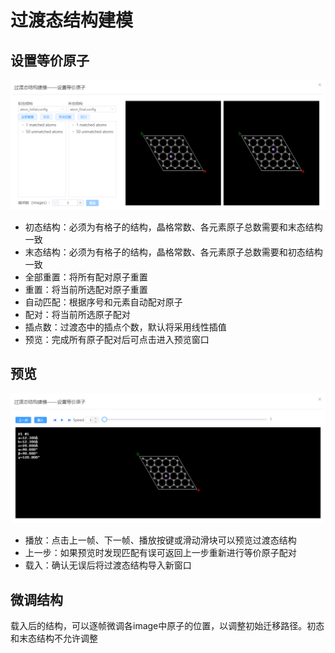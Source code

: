 # 过渡态结构建模

## 设置等价原子
![neb1](nested/qstudio_manual_build_neb1.png)
- 初态结构：必须为有格子的结构，晶格常数、各元素原子总数需要和末态结构一致
- 末态结构：必须为有格子的结构，晶格常数、各元素原子总数需要和初态结构一致
- 全部重置：将所有配对原子重置
- 重置：将当前所选配对原子重置
- 自动匹配：根据序号和元素自动配对原子
- 配对：将当前所选原子配对
- 插点数：过渡态中的插点个数，默认将采用线性插值
- 预览：完成所有原子配对后可点击进入预览窗口
  
## 预览
![neb2](nested/qstudio_manual_build_neb2.png)
- 播放：点击上一帧、下一帧、播放按键或滑动滑块可以预览过渡态结构
- 上一步：如果预览时发现匹配有误可返回上一步重新进行等价原子配对
- 载入：确认无误后将过渡态结构导入新窗口

## 微调结构
  载入后的结构，可以逐帧微调各image中原子的位置，以调整初始迁移路径。初态和末态结构不允许调整

